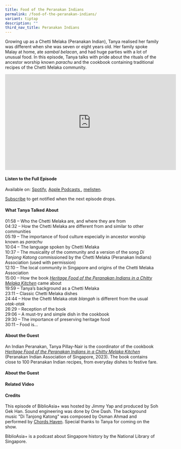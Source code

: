 ```yaml
---
title: Food of the Peranakan Indians
permalink: /food-of-the-peranakan-indians/
variant: tiptap
description: ""
third_nav_title: Peranakan Indians
---
```

<p>Growing up as a Chetti Melaka (Peranakan Indian),&nbsp;Tanya&nbsp;realised
her family was different when she was seven or eight years old. Her family
spoke Malay at home, ate&nbsp;<em>sambal belacan</em>, and had huge parties
with a lot of unusual food. In this episode,&nbsp;Tanya&nbsp;talks with
pride about the rituals of the ancestor worship known&nbsp;<em>parachu</em>&nbsp;and
the cookbook containing traditional recipes of the Chetti Melaka community.&nbsp;</p>
<div class="iframe-wrapper">
<iframe height="315" width="560" allowfullscreen="true" frameborder="0" src="https://www.youtube.com/embed/4BY2x6UM-Vw?si=-z-REucAUM29EeZg"></iframe>
</div>
<p></p>
<h4><strong>Listen to the Full Episode</strong></h4>
<p>Available on: <a href="https://open.spotify.com/show/66PYiIthr1KqQhJ82XH4DN" rel="noopener noreferrer nofollow" target="_blank"><u>Spotify</u></a>,
<a href="https://podcasts.apple.com/us/podcast/biblioasia/id1688142751" rel="noopener noreferrer nofollow" target="_blank"><u>Apple Podcasts </u>
</a>, <a href="https://www.melisten.sg/podcast/playlist/BiblioAsia+-2115156" rel="noopener noreferrer nofollow" target="_blank"><u>melisten</u></a>.</p>
<p><a href="https://open.spotify.com/show/66PYiIthr1KqQhJ82XH4DN" rel="noopener noreferrer nofollow" target="_blank"><u>Subscribe</u></a> to
get notified when the next episode drops.</p>
<p></p>
<h4><strong>What Tanya Talked About</strong></h4>
<p>01:58 – Who the Chetti Melaka are, and where they are from
<br>04:32 – How the Chetti Melaka are different from and similar to other
communities
<br>05:19 – The importance of food culture especially in ancestor worship
known as <em>parachu</em>
<br>10:04 – The language spoken by Chetti Melaka
<br>10:37 – The musicality of the community and a version of the song <em>Di Tanjong Katong</em> commissioned
by the Chetti Melaka (Peranakan Indians) Association (used with permission)
<br>12:10 – The local community in Singapore and origins of the Chetti Melaka
Association
<br>15:00 – How the book <em><a href="https://eservice.nlb.gov.sg/redir/itemdetails?bid=300003913" rel="noopener noreferrer nofollow" target="_blank">Heritage Food of the Peranakan Indians in a Chitty Melaka Kitchen</a> </em>came
about
<br>19:59 – Tanya’s background as a Chetti Melaka
<br>23:11 – Classic Chetti Melaka dishes
<br>24:44 – How the Chetti Melaka <em>otak blangah</em> is different from the
usual <em>otak-otak</em>
<br>26:29 – Reception of the book
<br>29:06 – A must-try and simple dish in the cookbook
<br>29:30 – The importance of preserving heritage food
<br>30:11 – Food is…</p>
<p></p>
<h4><strong>About the Guest</strong></h4>
<p>An Indian Peranakan, Tanya Pillay-Nair is the coordinator of the cookbook <em><a href="https://eservice.nlb.gov.sg/redir/itemdetails?bid=300003913" rel="noopener noreferrer nofollow" target="_blank">Heritage Food of the Peranakan Indians in a Chitty Melaka Kitchen</a> </em>(Peranakan
Indian Association of Singapore, 2023). The book contains close to 100
Peranakan Indian recipes, from everyday dishes to festive fare.</p>
<p></p>
<h4><strong>About the Guest</strong></h4>
<p></p>
<h4><strong>Related Video</strong></h4>
<h4><strong>Credits</strong></h4>
<p>This episode of BiblioAsia+ was hosted by Jimmy Yap and produced by Soh
Gek Han. Sound engineering was done by One Dash. The background music "Di
Tanjong Katong" was composed by Osman Ahmad and performed by&nbsp;<a href="https://www.youtube.com/watch?v=uA2v7ka5TAI" rel="noopener noreferrer nofollow" target="_blank">Chords Haven</a>.
Special thanks to Tanya for coming on the show.</p>
<p>BiblioAsia+ is a podcast about Singapore history by the National Library
of Singapore.</p>
<p></p>
<p></p>
<p></p>